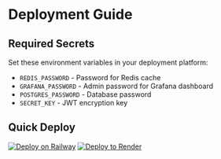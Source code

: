 # Deployment Guide

## Required Secrets

Set these environment variables in your deployment platform:

- `REDIS_PASSWORD` - Password for Redis cache
- `GRAFANA_PASSWORD` - Admin password for Grafana dashboard
- `POSTGRES_PASSWORD` - Database password
- `SECRET_KEY` - JWT encryption key

## Quick Deploy

[![Deploy on Railway](https://railway.app/button.svg)](https://railway.app/template/your-template)
[![Deploy to Render](https://render.com/images/deploy-to-render-button.svg)](https://render.com/deploy)
